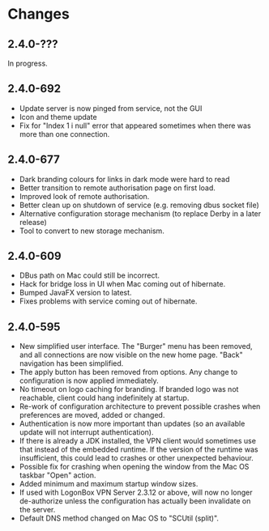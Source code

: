 # Changes

## 2.4.0-???

In progress.

## 2.4.0-692

 * Update server is now pinged from service, not the GUI
 * Icon and theme update
 * Fix for "Index 1 i null" error that appeared sometimes when there was more than one connection.

## 2.4.0-677

 * Dark branding colours for links in dark mode were hard to read
 * Better transition to remote authorisation page on first load.
 * Improved look of remote authorisation.
 * Better clean up on shutdown of service (e.g. removing dbus socket file)
 * Alternative configuration storage mechanism (to replace Derby in a later release)
 * Tool to convert to new storage mechanism.

## 2.4.0-609

 * DBus path on Mac could still be incorrect. 
 * Hack for bridge loss in UI when Mac coming out of hibernate.
 * Bumped JavaFX version to latest.
 * Fixes problems with service coming out of hibernate.

## 2.4.0-595

 * New simplified user interface. The "Burger" menu has been removed, and all connections
   are now visible on the new home page. "Back" navigation has been simplified.
 * The apply button has been removed from options. Any change to configuration is now
   applied immediately.
 * No timeout on logo caching for branding. If branded logo was not reachable, client
   could hang indefinitely at startup.
 * Re-work of configuration architecture to prevent possible crashes when preferences are
   moved, added or changed.
 * Authentication is now more important than updates (so an available update will not 
   interrupt authentication).
 * If there is already a JDK installed, the VPN client would sometimes use that instead
   of the embedded runtime. If the version of the runtime was insufficient, this could
   lead to crashes or other unexpected behaviour.
 * Possible fix for crashing when opening the window from the Mac OS taskbar "Open" action.
 * Added minimum and maximum startup window sizes.
 * If used with LogonBox VPN Server 2.3.12 or above, will now no longer de-authorize unless
   the configuration has actually been invalidate on the server. 
 * Default DNS method changed on Mac OS to "SCUtil (split)".
